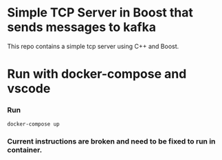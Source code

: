# Simple TCP Server in Boost that sends messages to kafka

This repo contains a simple tcp server using C++ and Boost.

# Run with docker-compose and vscode


### Run

`docker-compose up`

### Current instructions are broken and need to be fixed to run in container.
